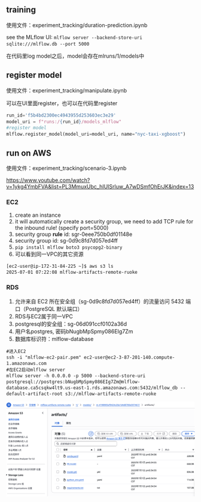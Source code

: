 
## training
使用文件：experiment_tracking/duration-prediction.ipynb

see the MLflow UI: ```mlflow server --backend-store-uri sqlite:///mlflow.db --port 5000```

在代码里log model之后，model会存在mlruns/1/models中

## register model
使用文件：experiment_tracking/manipulate.ipynb


可以在UI里面register，也可以在代码里register
```python
run_id='f5b4bd2300ec4943955d253603ec3e29'
model_uri = f"runs:/{run_id}/models_mlflow"
#register model
mlflow.register_model(model_uri=model_uri, name="nyc-taxi-xgboost")
```

## run on AWS
使用文件：experiment_tracking/scenario-3.ipynb

https://www.youtube.com/watch?v=1ykg4YmbFVA&list=PL3MmuxUbc_hIUISrluw_A7wDSmfOhErJK&index=13

### EC2
1. create an instance
2. it will automatically create a security group, we need to add TCP rule for the inbound rule! (specify port=5000) 
3. security group **rule** id: sgr-0eee750b0df01148e
4. security group id: sg-0d9c8fd7d057ed4ff
5. ```pip install mlflow boto3 psycopg2-binary```
6. 可以看到同一VPC的其它资源
```shell
[ec2-user@ip-172-31-84-225 ~]$ aws s3 ls
2025-07-01 07:22:08 mlflow-artifacts-remote-ruoke
```

### RDS
1. 允许来自 EC2 所在安全组（sg-0d9c8fd7d057ed4ff）的流量访问 5432 端口（PostgreSQL 默认端口）
2. RDS与EC2属于同一VPC
3. postgresql的安全组：sg-06d091ccf0102a36d
4. 用户名postgres, 密码bNugbMpSpmy086EIg7Zm
5. 数据库标识符：mlflow-database

```shell
#进入EC2
ssh -i "mlflow-ec2-pair.pem" ec2-user@ec2-3-87-201-140.compute-1.amazonaws.com
#在EC2启动mlflow server
mlflow server -h 0.0.0.0 -p 5000 --backend-store-uri postgresql://postgres:bNugbMpSpmy086EIg7Zm@mlflow-database.ca5csqkw4lt9.us-east-1.rds.amazonaws.com:5432/mlflow_db --default-artifact-root s3://mlflow-artifacts-remote-ruoke
```

![s3](./image/image.png)